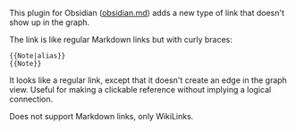 This plugin for Obsidian ([obsidian.md](https://obsidian.md/)) adds a new type of link that doesn't show up in the graph.

The link is like regular Markdown links but with curly braces:

```
{{Note|alias}}
{{Note}}
```

It looks like a regular link, except that it doesn't create an edge in the graph view. Useful for making a clickable reference without implying a logical connection.

Does not support Markdown links, only WikiLinks.
